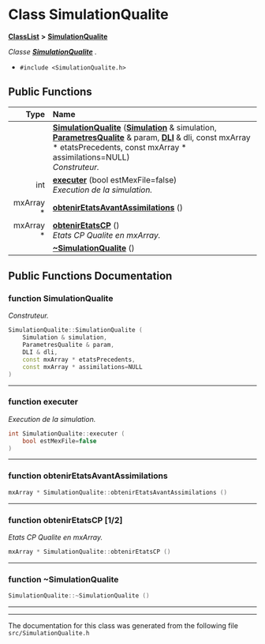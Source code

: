 

# Class SimulationQualite



[**ClassList**](annotated.md) **>** [**SimulationQualite**](classSimulationQualite.md)



_Classe_ [_**SimulationQualite**_](classSimulationQualite.md) _._

* `#include <SimulationQualite.h>`





































## Public Functions

| Type | Name |
| ---: | :--- |
|   | [**SimulationQualite**](#function-simulationqualite) ([**Simulation**](classSimulation.md) & simulation, [**ParametresQualite**](classParametresQualite.md) & param, [**DLI**](classDLI.md) & dli, const mxArray \* etatsPrecedents, const mxArray \* assimilations=NULL) <br>_Construteur._  |
|  int | [**executer**](#function-executer) (bool estMexFile=false) <br>_Execution de la simulation._  |
|  mxArray \* | [**obtenirEtatsAvantAssimilations**](#function-obteniretatsavantassimilations) () <br> |
|  mxArray \* | [**obtenirEtatsCP**](#function-obteniretatscp-12) () <br>_Etats CP Qualite en mxArray._  |
|   | [**~SimulationQualite**](#function-simulationqualite) () <br> |




























## Public Functions Documentation




### function SimulationQualite 

_Construteur._ 
```C++
SimulationQualite::SimulationQualite (
    Simulation & simulation,
    ParametresQualite & param,
    DLI & dli,
    const mxArray * etatsPrecedents,
    const mxArray * assimilations=NULL
) 
```




<hr>



### function executer 

_Execution de la simulation._ 
```C++
int SimulationQualite::executer (
    bool estMexFile=false
) 
```




<hr>



### function obtenirEtatsAvantAssimilations 

```C++
mxArray * SimulationQualite::obtenirEtatsAvantAssimilations () 
```




<hr>



### function obtenirEtatsCP [1/2]

_Etats CP Qualite en mxArray._ 
```C++
mxArray * SimulationQualite::obtenirEtatsCP () 
```




<hr>



### function ~SimulationQualite 

```C++
SimulationQualite::~SimulationQualite () 
```




<hr>

------------------------------
The documentation for this class was generated from the following file `src/SimulationQualite.h`

